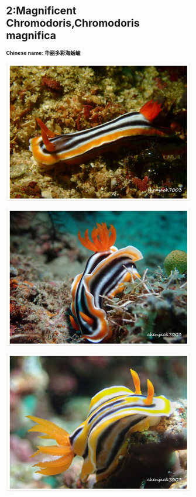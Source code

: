 # 2:Magnificent Chromodoris,Chromodoris magnifica

#### Chinese name: 华丽多彩海蛞蝓

![](../../.gitbook/assets/chromodoris-magnifica.jpg)

![](../../.gitbook/assets/chromodoris-magnifica2.jpg)

![](../../.gitbook/assets/chromodoris-magnifica3.jpg)

